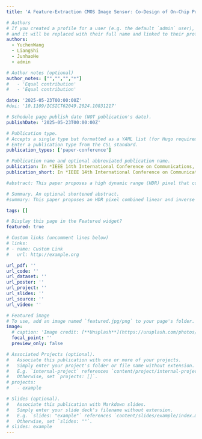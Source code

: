 ```yaml
---
title: 'A Feature-Extraction CMOS Image Sensor: Co-Design of On-Chip Processing and Programmable ±3-Bit 3×3 Convolution Circuits'

# Authors
# If you created a profile for a user (e.g. the default `admin` user), write the username (folder name) here
# and it will be replaced with their full name and linked to their profile.
authors:
  - YuchenWang
  - LiangShi
  - JunhaoHe
  - admin

# Author notes (optional)
author_notes: ["","","","*"]
#   - 'Equal contribution'
#   - 'Equal contribution'

date: '2025-05-23T00:00:00Z'
#doi: '10.1109/ICSICT62049.2024.10831217'

# Schedule page publish date (NOT publication's date).
publishDate: '2025-05-23T00:00:00Z'

# Publication type.
# Accepts a single type but formatted as a YAML list (for Hugo requirements).
# Enter a publication type from the CSL standard.
publication_types: ['paper-conference']

# Publication name and optional abbreviated publication name.
publication: In *IEEE 14th International Conference on Communications, Circuits and Systems*, 2025
publication_short: In *IEEE 14th International Conference on Communications, Circuits and Systems*, 2025

#abstract: This paper proposes a high dynamic range (HDR) pixel that combines linear response and inverse proportional response. This pixel achieves nonlinear compression of light intensity under inverse proportional response to improve dynamic range (DR), suitable for CMOS image sensors (CIS) with rolling shutter operation. The proposed pixel is composed of only 4 MOSFET. In HDR mode, it loads the output signal with brightness information dynamically onto the column signal bus. This pixel does not rely on the I-V characteristics of the CMOS subthreshold region and adopts a hard reset structure, overcoming the problems of poor low light SNR performance and image lagging in the traditional logarithmic pixels. The use of low threshold NMOS transistors in the pixel circuit results in the swing of the pixel output close to the power supply voltage, improving the low-voltage performance of the pixel circuit and bringing higher DR. Under a standard CMOS process, the pixel pitch is 6.6μm with a fill factor of 37.6%. The post simulation results indicate that the proposed pixel has good linear and inverse proportional responses to photocurrent. Compared to the linear mode, this pixel has a DR improvement of at least 31.9dB in the HDR mode.

# Summary. An optional shortened abstract.
#summary: This paper proposes an HDR pixel combined linear and inverse proportional response.

tags: []

# Display this page in the Featured widget?
featured: true

# Custom links (uncomment lines below)
# links:
# - name: Custom Link
#   url: http://example.org

url_pdf: ''
url_code: ''
url_dataset: ''
url_poster: ''
url_project: ''
url_slides: ''
url_source: ''
url_video: ''

# Featured image
# To use, add an image named `featured.jpg/png` to your page's folder.
image:
  # caption: 'Image credit: [**Unsplash**](https://unsplash.com/photos/pLCdAaMFLTE)'
  focal_point: ''
  preview_only: false

# Associated Projects (optional).
#   Associate this publication with one or more of your projects.
#   Simply enter your project's folder or file name without extension.
#   E.g. `internal-project` references `content/project/internal-project/index.md`.
#   Otherwise, set `projects: []`.
# projects:
#   - example

# Slides (optional).
#   Associate this publication with Markdown slides.
#   Simply enter your slide deck's filename without extension.
#   E.g. `slides: "example"` references `content/slides/example/index.md`.
#   Otherwise, set `slides: ""`.
# slides: example
---
```


<!-- {{% callout note %}}
Click the _Cite_ button above to demo the feature to enable visitors to import publication metadata into their reference management software.
{{% /callout %}}

{{% callout note %}}
Create your slides in Markdown - click the _Slides_ button to check out the example.
{{% /callout %}} -->

<!-- Add the publication's **full text** or **supplementary notes** here. You can use rich formatting such as including [code, math, and images](https://docs.hugoblox.com/content/writing-markdown-latex/). -->
